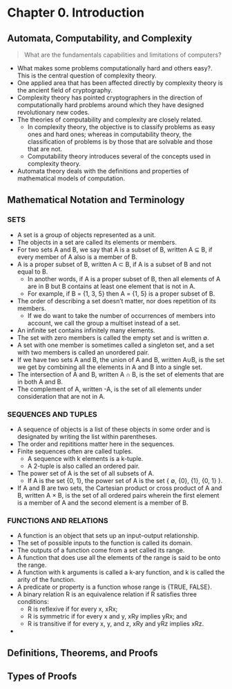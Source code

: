 # Chapter 0. Introduction
## Automata, Computability, and Complexity
> What are the fundamentals capabilities and limitations of computers?
- What makes some problems computationally hard and others easy?. This is the central question of complexity theory.
- One applied area that has been affected directly by complexity theory is the ancient field of cryptography.
- Complexity theory has pointed cryptographers in the direction of computationally hard problems around which they have designed revolutionary new codes.
- The theories of computability and complexity are closely related.
	- In complexity theory, the objective is to classify problems as easy ones and hard ones; whereas in computability theory, the classification of problems is by those that are solvable and those that are not.
	- Computability theory introduces several of the concepts used in complexity theory.
- Automata theory deals with the definitions and properties of mathematical models of computation.
## Mathematical Notation and Terminology
### SETS
- A set is a group of objects represented as a unit.
- The objects in a set are called its elements or members.
- For two sets A and B, we say that A is a subset of B, written A ⊆ B, if every member of A also is a member of B.
- A is a proper subset of B, written A $\subset$ B, if A is a subset of B and not equal to B.
	- In another words, if A is a proper subset of B, then all elements of A are in B but B contains at least one element that is not in A.
	- For example, if B = {1, 3, 5} then A = {1, 5} is a proper subset of B.
- The order of describing a set doesn’t matter, nor does repetition of its members.
	-  If we do want to take the number of occurrences of members into account, we call the group a multiset instead of a set.
- An infinite set contains infinitely many elements.
- The set with zero members is called the empty set and is written ∅.
- A set with one member is sometimes called a singleton set, and a set with two members is called an unordered pair.
- If we have two sets A and B, the union of A and B, written A∪B, is the set we get by combining all the elements in A and B into a single set.
- The intersection of A and B, written A ∩ B, is the set of elements that are in both A and B.
- The complement of A, written -A, is the set of all elements under consideration that are not in A.
### SEQUENCES AND TUPLES
- A sequence of objects is a list of these objects in some order and is designated by writing the list within parentheses.
- The order and repititions matter here in the sequences.
- Finite sequences often are called tuples.
	- A sequence with k elements is a k-tuple.
	- A 2-tuple is also called an ordered pair.
- The power set of A is the set of all subsets of A.
	- If A is the set {0, 1}, the power set of A is the set { ∅, {0}, {1}, {0, 1} }.
- If A and B are two sets, the Cartesian product or cross product of A and B, written A × B, is the set of all ordered pairs wherein the first element is a member of A and the second element is a member of B.
### FUNCTIONS AND RELATIONS
- A function is an object that sets up an input–output relationship.
- The set of possible inputs to the function is called its domain.
- The outputs of a function come from a set called its range.
- A function that does use all the elements of the range is said to be onto the range.
- A function with k arguments is called a k-ary function, and k is called the arity of the function.
- A predicate or property is a function whose range is {TRUE, FALSE}.
- A binary relation R is an equivalence relation if R satisfies three conditions:
	- R is reflexive if for every x, xRx;
	- R is symmetric if for every x and y, xRy implies yRx; and
	- R is transitive if for every x, y, and z, xRy and yRz implies xRz.
- 
## Definitions, Theorems, and Proofs
## Types of Proofs